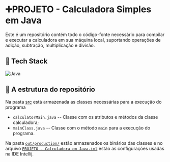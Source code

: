 # ➕PROJETO - Calculadora Simples em Java

Este é um repositório contém todo o código-fonte necessário para compilar e executar a calculadora em sua máquina local, suportando operações de adição, subtração, multiplicação e divisão.


## 💽 Tech Stack

  ![Java](https://img.shields.io/badge/java-%23ED8B00.svg?style=for-the-badge&logo=java&logoColor=white)

## 📁 A estrutura do repositório

Na pasta [src](https://github.com/DeVinc1/PROJETO-CalculadoraSimples/tree/main/src) está armazenada as classes necessárias para a execução do programa

 - `calculatorMain.java` -- Classe com os atributos e métodos da classe calculadora;
 - `mainClass.java` -- Classe com o método `main` para a execução do programa.
 
Na pasta [`out/production/`](https://github.com/DeVinc1/PROJETO-CalculadoraSimples/tree/main/out/production/PROJETO%20-%20Calculadora%20em%20Java) estão armazenados os binários das classes e no arquivo [`PROJETO - Calculadora em Java.iml`](https://github.com/DeVinc1/PROJETO-CalculadoraSimples/blob/main/PROJETO%20-%20Calculadora%20em%20Java.iml) estão as configurações usadas na IDE Intellij.

